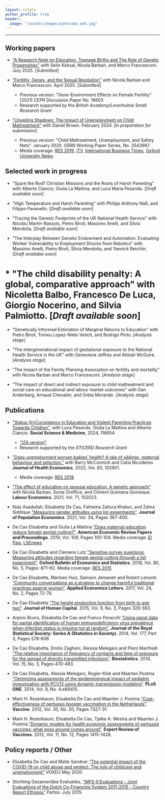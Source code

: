 ```yaml
---
layout: single
author_profile: true
header: 
  image: "/assets/images/panorama_web.jpg"
---
```


---
## Working papers
* ["A Research Note on Education, Teenage Births and The Role of Genetic Propensities"](https://www.dropbox.com/scl/fi/87gv75j6cz73n077km3er/Genes__education_and_fertility.pdf?rlkey=77mofqez47nde60kdungziobl&dl=0) with Selin Köksal, Nicola Barban, and Marco Francesconi. July 2025. [_Submitted_]

* ["Fertility, Genes, and the Sexual Revolution"](https://www.dropbox.com/scl/fi/hrl9l4c0h0qfzqk0m9c06/FertilityGenesSexualRevolution_april25.pdf?rlkey=vvtfzoh50kngxlpxni1izthl7&dl=0) with Nicola Barban and Marco Francesconi. April 2025. [_Submitted_]
  - Previous version: "Gene-Environment Effects on Female Fertility" (2021) CEPR Discussion Paper No. 16603
  - Research supported by the _British Academy/Leverhulme Small Research Grant_

* ["Unveiling Shadows: The Impact of Unemployment on Child Maltreatment"](https://docs.iza.org/dp16799.pdf) with Daniel Brown. February 2024. [_In preparation for submission_]
  - Previous version: "Child Maltreatment, Unemployment, and Safety Nets". January 2020. SSRN Working Paper Series, No. 3543987.
  - Media coverage: [RES 2019](https://www.res.org.uk/resources-page/when-unemployment-leads-to-maltreatment-of-children-new-evidence-from-the-united-states.html), [ITV](http://www.itv.com/news/meridian/update/2017-11-03/oxford-university-finds-unemployment-a-factor-of-child-neglect/), [International Business Times](http://www.ibtimes.co.uk/there-direct-link-between-rises-child-abuse-mass-unemployment-1645687), [Oxford University News](http://www.ox.ac.uk/news/2017-11-02-child-neglect-linked-parental-unemployment).




## Selected work in progress
* "Spare the Rod? Christian Missions and the Roots of Harsh Parenting" with Alberto Ciancio, Giulia La Mattina, and Luca Maria Pesando. [_Draft available soon_]

* "High Temperature and Harsh Parenting" with Philipp Anthony Naß, and Filippo Pavanello. [_Draft available soon_]

* "Tracing the Genetic Footprints of the UK National Health Service" with Nicolau Martin-Bassols, Pietro Biroli, Massimo Anelli, and Silvia Mendolia. [_Draft available soon_]

* "The Interplay Between Genetic Endowment and Automation: Evaluating Worker Vulnerability to Employment Shocks from Robotics" with Massimo Anelli, Pietro Biroli, Silvia Mendolia, and Yannick Reichlin. [_Draft available soon_]

# * "The child disability penalty: A global, comparative approach" with Nicoletta Balbo, Francesco De Luca, Giorgio Nocerino, and Silvia Palmiotto. [_Draft available soon_]

* "Genetically Informed Estimation of Marginal Returns to Education" with Pietro Biroli, Tomeu Lopez-Nieto Veitch, and Rodrigo Pinto.  [_Analysis stage_]

* "The intergenerational impact of gestational exposure to the National Health Service in the UK" with Genevieve Jeffrey and Alistair McGuire. [_Analysis stage_]
  
* "The impact of the Family Planning Association on fertility and mortality" with Nicola Barban and Marco Francesconi. [_Analysis stage_]

* "The impact of direct and indirect exposure to child maltreatment and social care on educational and  labour market outcomes" with Dan Anderberg, Arnaud Chevalier, and Greta Morando. [_Analysis stage_] 



## Publications

* ["Status (In)Consistency in Education and Violent Parenting Practices Towards Children"](https://doi.org/10.1016/j.socscimed.2024.116954), with Luca Pesando, Giulia La Mattina and Alberto Ciancio. **Social Science & Medicine**, 2024, 116954.  
  - ["IZA version"](https://docs.iza.org/dp16466.pdf)
  - Research supported by the _STICERD Research Grant_
  
* ["Does unemployment worsen babies’ health? A tale of siblings, maternal behaviour and selection."](https://www.sciencedirect.com/science/article/abs/pii/S0167629622000212) with Barry McCormick and Catia Nicodemo. **Journal of Health Economics**. 2022, Vol. 83, 102601.
  - Media coverage: [RES 2018](http://www.res.org.uk/details/mediabrief/10921615/RECESSIONS-HARM-HEALTH-OF-NEWBORNS-Evidence-from-England.html)

* ["The effect of education on spousal education: A genetic approach"](https://www.sciencedirect.com/science/article/pii/S0927537121000580) with Nicola Barban, Sonia Oreffice, and Climent Quintana-Domeque. **Labour Economics**. 2021, Vol. 71, 102023.  

* Niaz Asadullah, Elisabetta De Cao, Fathema Zahura Khatun, and Zahra Siddique ["Measuring gender attitudes using list experiments"](https://link.springer.com/article/10.1007/s00148-020-00805-2?wt_mc=Internal.Event.1.SEM.ArticleAuthorOnlineFirst&utm_source=ArticleAuthorOnlineFirst&utm_medium=email&utm_content=AA_en_06082018&ArticleAuthorOnlineFirst_20201007). **Journal of Population Economics**. 2021, Vol. 34, Pages 367-400. 

* De Cao Elisabetta and Giulia La Mattina ["Does maternal education reduce female genital cutting?"](https://www.aeaweb.org/articles?id=10.1257/pandp.20191098). **American Economic Review Papers and Proceedings**. 2019, Vol. 109, Pages 100-104. Media coverage: [El Pais](https://elpais.com/elpais/2019/02/04/planeta_futuro/1549293888_415817.html), [LSEnews](http://www.lse.ac.uk/News/Latest-news-from-LSE/2019/05-May-19/Education-may-not-be-the-solution-to-reducing-female-genital-cutting)

* De Cao Elisabetta and Clemens Lutz ["Sensitive survey questions: Measuring attitudes regarding female genital cutting through a list experiment"](https://onlinelibrary.wiley.com/doi/abs/10.1111/obes.12228). **Oxford Bulletin of Economics and Statistics**. 2018, Vol. 80, No. 5, Pages: 871–92. Media coverage: [RES 2015](http://www.res.org.uk/details/mediabrief/7673411/ETHOPIAN-WOMENS-TRUE-ATTITUDES-TOWARDS-FEMALE-GENITAL-MUTILATION-New-survey-evid.html)

* De Cao Elisabetta, Marloes Huis, Samson Jemaneh and Robert Lensink [“Community conversations as a strategy to change harmful traditional practices against women”](http://www.tandfonline.com/doi/full/10.1080/13504851.2016.1161713). **Applied Economics Letters**. 2017, Vol. 24, No. 2, Pages 72-74. 

* De Cao Elisabetta [“The height production function from birth to age two”](http://www.journals.uchicago.edu/doi/abs/10.1086/682356). **Journal of Human Capital**. 2015, Vol. 9, No. 3, Pages 329-363.

* Arpino Bruno, Elisabetta De Cao and Franco Peracchi [“Using panel data for partial identification of human immunodeficiency virus prevalence when infection status is missing not at random”.](http://onlinelibrary.wiley.com/doi/10.1111/rssa.12027/abstract) **Journal of the Royal Statistical Society: Series A (Statistics in Society)**. 2014, Vol. 177, Part 3, Pages 578-606.

* De Cao Elisabetta, Emilio Zagheni, Alessia Melegaro and Piero Manfredi ["The relative importance of frequency of contacts and time of exposure for the spread of directly transmitted infections”](https://academic.oup.com/biostatistics/article-lookup/doi/10.1093/biostatistics/kxu008). **Biostatistics**. 2014, Vol. 15, No. 3, Pages 470-483.

* De Cao Elisabetta, Alessia Melegaro, Rogier Klok and Maarten Postma ["Optimizing assessments of the epidemiological impact of pediatric immunization with PCV13 using dynamic transmission modeling”](http://journals.plos.org/plosone/article?id=10.1371/journal.pone.0089415). **PLoS ONE**. 2014, Vol. 9, No. 4:e89415.

* Mark H. Rozenbaum, Elisabetta De Cao and Maarten J. Postma [“Cost-effectiveness of pertussis booster vaccination in the Netherlands”](https://linkinghub.elsevier.com/retrieve/pii/S0264-410X(12)00879-1). **Vaccine**. 2012, Vol. 30, No. 50, Pages 7327-31.

* Mark H. Rozenbaum, Elisabetta De Cao, Tjalke A. Westra and Maarten J. Postma [“Dynamic models for health economic assessments of pertussis vaccines: what goes around comes around”](http://www.tandfonline.com/doi/full/10.1586/erv.12.130). **Expert Review of Vaccines**. 2012, Vol. 11, No. 12, Pages 1415-1428. 

## Policy reports / Other

* Elisabetta De Cao and Malte Sandner ["The potential impact of the COVID-19 on child abuse and neglect: The role of childcare and unemployment"](https://voxeu.org/article/potential-impact-covid-19-child-abuse-and-neglect) VOXEU May 2020

* Stichting Gezamenlijke Evaluaties, ["MFS-II Evaluations - Joint Evaluations of the Dutch Co-Financing System 2011-2015 - Country Report Ethiopia"](https://partos.nl/fileadmin/files/Documents/04._Ethiopia_endline_report.pdf) Partos. July 2015.

